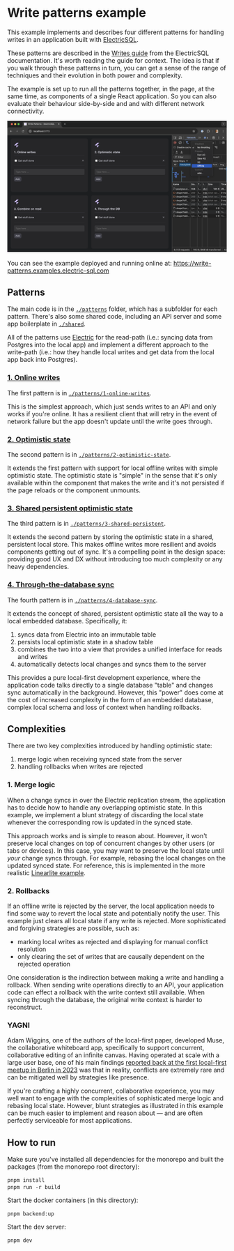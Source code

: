 
# Write patterns example

This example implements and describes four different patterns for handling writes in an application built with [ElectricSQL](https://electric-sql.com).

These patterns are described in the [Writes guide](https://electric-sql.com/docs/guides/writes) from the ElectricSQL documentation. It's worth reading the guide for context. The idea is that if you walk through these patterns in turn, you can get a sense of the range of techniques and their evolution in both power and complexity.

The example is set up to run all the patterns together, in the page, at the same time, as components of a single React application. So you can also evaluate their behaviour side-by-side and and with different network connectivity.

[![Screenshot of the application running](./public/screenshot.png)](https://write-patterns.electric-sql.com)

You can see the example deployed and running online at:
https://write-patterns.examples.electric-sql.com

## Patterns

The main code is in the [`./patterns`](./patterns) folder, which has a subfolder for each pattern. There's also some shared code, including an API server and some app boilerplate in [`./shared`](./shared).

All of the patterns use [Electric](https://electric-sql.com/product/sync) for the read-path (i.e.: syncing data from Postgres into the local app) and implement a different approach to the write-path (i.e.: how they handle local writes and get data from the local app back into Postgres).

### [1. Online writes](./patterns/1-online-writes)

The first pattern is in [`./patterns/1-online-writes`](./patterns/1-online-writes).

This is the simplest approach, which just sends writes to an API and only works if you're online. It has a resilient client that will retry in the event of network failure but the app doesn't update until the write goes through.

### [2. Optimistic state](./patterns/2-optimistic-state)

The second pattern is in [`./patterns/2-optimistic-state`](./patterns/2-optimistic-state).

It extends the first pattern with support for local offline writes with simple optimistic state. The optimistic state is "simple" in the sense that it's only available within the component that makes the write and it's not persisted if the page reloads or the component unmounts.

### [3. Shared persistent optimistic state](./patterns/3-shared-persistent)

The third pattern is in [`./patterns/3-shared-persistent`](./patterns/3-shared-persistent).

It extends the second pattern by storing the optimistic state in a shared, persistent local store. This makes offline writes more resilient and avoids components getting out of sync. It's a compelling point in the design space: providing good UX and DX without introducing too much complexity or any heavy dependencies.

### [4. Through-the-database sync](./patterns/4-database-sync)

The fourth pattern is in [`./patterns/4-database-sync`](./patterns/4-database-sync).

It extends the concept of shared, persistent optimistic state all the way to a local embedded database. Specifically, it:

1. syncs data from Electric into an immutable table
2. persists local optimistic state in a shadow table
2. combines the two into a view that provides a unified interface for reads and writes
4. automatically detects local changes and syncs them to the server

This provides a pure local-first development experience, where the application code talks directly to a single database "table" and changes sync automatically in the background. However, this "power" does come at the cost of increased complexity in the form of an embedded database, complex local schema and loss of context when handling rollbacks.

## Complexities

There are two key complexities introduced by handling optimistic state:

1. merge logic when receiving synced state from the server
2. handling rollbacks when writes are rejected

### 1. Merge logic

When a change syncs in over the Electric replication stream, the application has to decide how to handle any overlapping optimistic state. In this example, we implement a blunt strategy of discarding the local state whenever the corresponding row is updated in the synced state.

This approach works and is simple to reason about. However, it won't preserve local changes on top of concurrent changes by other users (or tabs or devices). In this case, you may want to preserve the local state until *your* change syncs through. For example, rebasing the local changes on the updated synced state. For reference, this is implemented in the more realistic [Linearlite example](../linearlite).

### 2. Rollbacks

If an offline write is rejected by the server, the local application needs to find some way to revert the local state and potentially notify the user. This example just clears all local state if any write is rejected. More sophisticated and forgiving strategies are possible, such as:

- marking local writes as rejected and displaying for manual conflict resolution
- only clearing the set of writes that are causally dependent on the rejected operation

One consideration is the indirection between making a write and handling a rollback. When sending write operations directly to an API, your application code can effect a rollback with the write context still available. When syncing through the database, the original write context is harder to reconstruct.

### YAGNI

Adam Wiggins, one of the authors of the local-first paper, developed Muse, the collaborative whiteboard app, specifically to support concurrent, collaborative editing of an infinite canvas. Having operated at scale with a large user base, one of his main findings [reported back at the first local-first meetup in Berlin in 2023](https://www.youtube.com/watch?v=WEFuEY3fHd0) was that in reality, conflicts are extremely rare and can be mitigated well by strategies like presence.

If you're crafting a highly concurrent, collaborative experience, you may well want to engage with the complexities of sophisticated merge logic and rebasing local state. However, blunt strategies as illustrated in this example can be much easier to implement and reason about &mdash; and are often perfectly serviceable for most applications.

## How to run

Make sure you've installed all dependencies for the monorepo and built the packages (from the monorepo root directory):

```shell
pnpm install
pnpm run -r build
```

Start the docker containers (in this directory):

```shell
pnpm backend:up
```

Start the dev server:

```shell
pnpm dev
```
